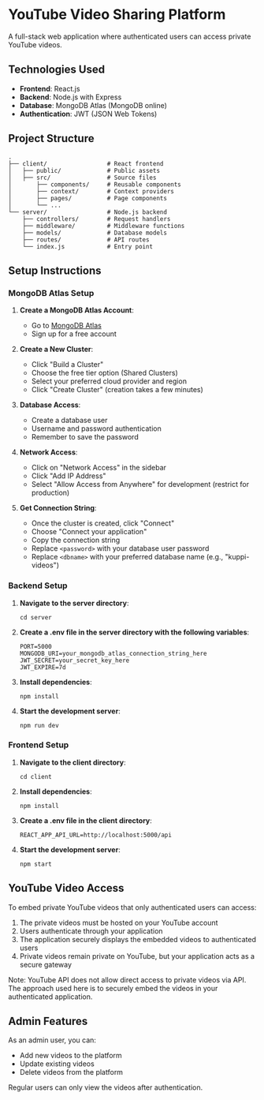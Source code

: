 # YouTube Video Sharing Platform

A full-stack web application where authenticated users can access private YouTube videos.

## Technologies Used

- **Frontend**: React.js
- **Backend**: Node.js with Express
- **Database**: MongoDB Atlas (MongoDB online)
- **Authentication**: JWT (JSON Web Tokens)

## Project Structure

```
.
├── client/                 # React frontend
│   ├── public/             # Public assets
│   ├── src/                # Source files
│       ├── components/     # Reusable components
│       ├── context/        # Context providers
│       ├── pages/          # Page components
│       └── ...
└── server/                 # Node.js backend
    ├── controllers/        # Request handlers
    ├── middleware/         # Middleware functions
    ├── models/             # Database models
    ├── routes/             # API routes
    └── index.js            # Entry point
```

## Setup Instructions

### MongoDB Atlas Setup

1. **Create a MongoDB Atlas Account**:
   - Go to [MongoDB Atlas](https://www.mongodb.com/cloud/atlas/register)
   - Sign up for a free account

2. **Create a New Cluster**:
   - Click "Build a Cluster"
   - Choose the free tier option (Shared Clusters)
   - Select your preferred cloud provider and region
   - Click "Create Cluster" (creation takes a few minutes)

3. **Database Access**:
   - Create a database user
   - Username and password authentication
   - Remember to save the password

4. **Network Access**:
   - Click on "Network Access" in the sidebar
   - Click "Add IP Address"
   - Select "Allow Access from Anywhere" for development (restrict for production)

5. **Get Connection String**:
   - Once the cluster is created, click "Connect"
   - Choose "Connect your application"
   - Copy the connection string
   - Replace `<password>` with your database user password
   - Replace `<dbname>` with your preferred database name (e.g., "kuppi-videos")

### Backend Setup

1. **Navigate to the server directory**:
   ```
   cd server
   ```

2. **Create a .env file in the server directory with the following variables**:
   ```
   PORT=5000
   MONGODB_URI=your_mongodb_atlas_connection_string_here
   JWT_SECRET=your_secret_key_here
   JWT_EXPIRE=7d
   ```

3. **Install dependencies**:
   ```
   npm install
   ```

4. **Start the development server**:
   ```
   npm run dev
   ```

### Frontend Setup

1. **Navigate to the client directory**:
   ```
   cd client
   ```

2. **Install dependencies**:
   ```
   npm install
   ```

3. **Create a .env file in the client directory**:
   ```
   REACT_APP_API_URL=http://localhost:5000/api
   ```

4. **Start the development server**:
   ```
   npm start
   ```

## YouTube Video Access

To embed private YouTube videos that only authenticated users can access:

1. The private videos must be hosted on your YouTube account
2. Users authenticate through your application
3. The application securely displays the embedded videos to authenticated users
4. Private videos remain private on YouTube, but your application acts as a secure gateway

Note: YouTube API does not allow direct access to private videos via API. The approach used here is to securely embed the videos in your authenticated application.

## Admin Features

As an admin user, you can:
- Add new videos to the platform
- Update existing videos
- Delete videos from the platform

Regular users can only view the videos after authentication. 